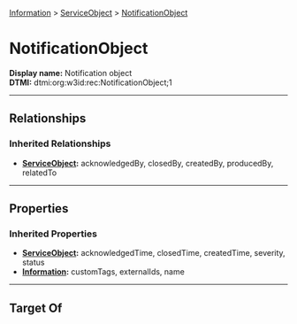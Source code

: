 [Information](../Information.md) > [ServiceObject](ServiceObject.md) > [NotificationObject](#)
# NotificationObject

**Display name:** Notification object<br />
**DTMI:** dtmi:org:w3id:rec:NotificationObject;1

---

## Relationships
### Inherited Relationships
* **[ServiceObject](ServiceObject.md):** acknowledgedBy, closedBy, createdBy, producedBy, relatedTo

---

## Properties
### Inherited Properties
* **[ServiceObject](ServiceObject.md):** acknowledgedTime, closedTime, createdTime, severity, status
* **[Information](../Information.md):** customTags, externalIds, name

---

## Target Of
